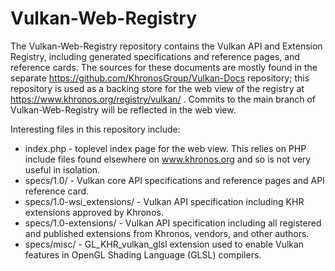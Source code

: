 # Vulkan-Web-Registry

The Vulkan-Web-Registry repository contains the Vulkan API and Extension
Registry, including generated specifications and reference pages, and
reference cards. The sources for these documents are mostly found in the
separate https://github.com/KhronosGroup/Vulkan-Docs repository; this
repository is used as a backing store for the web view of the registry at
https://www.khronos.org/registry/vulkan/ . Commits to the main branch of
Vulkan-Web-Registry will be reflected in the web view.

Interesting files in this repository include:

* index.php - toplevel index page for the web view. This relies on PHP
  include files found elsewhere on www.khronos.org and so is not very useful
  in isolation.
* specs/1.0/ - Vulkan core API specifications and reference pages and API
  reference card.
* specs/1.0-wsi_extensions/ - Vulkan API specification including KHR
  extensions approved by Khronos.
* specs/1.0-extensions/ - Vulkan API specification including all registered
  and published extensions from Khronos, vendors, and other authors.
* specs/misc/ - GL_KHR_vulkan_glsl extension used to enable Vulkan features
  in OpenGL Shading Language (GLSL) compilers.
